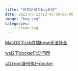 ```yaml
---
title: "日常记录与bug处理"
date: 2022-07-23T13:43:00+08:00
image: "bug.png"
categories:
    - clean-bug
---
```

[MacOS下zsh终端brew无法补全](/clean-bug/macos下zsh终端brew无法补全)

[wsl2下docker启动问题](/clean-bug/wsl2下docker启动问题)

[以非root身份执行docker](/clean-bug/以非root身份执行docker)

